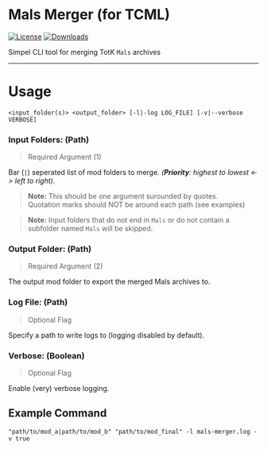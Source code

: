 # Mals Merger (for TCML)

[![License](https://img.shields.io/badge/License-MIT-blue.svg)](License.txt) [![Downloads](https://img.shields.io/github/downloads/ArchLeaders/MalsMerger/total)](https://github.com/ArchLeaders/MalsMerger/releases)

Simpel CLI tool for merging TotK `Mals` archives

---

# Usage

```
<input_folder(s)> <output_folder> [-l|-log LOG_FILE] [-v|--verbose VERBOSE]
```

### Input Folders: (Path)
> Required Argument (1)

Bar (`|`) seperated list of mod folders to merge. *(**Priority**: highest to lowest <-> left to right)*.

> **Note:** This should be one argument surounded by quotes.<br>
> Quotation marks should NOT be around each path (see examples)

> **Note:** Input folders that do not end in `Mals` or do not contain a subfolder named `Mals` will be skipped.

### Output Folder: (Path)
> Required Argument (2)

The output mod folder to export the merged Mals archives to.

### Log File: (Path)
> Optional Flag

Specify a path to write logs to (logging disabled by default).

### Verbose: (Boolean)
> Optional Flag

Enable (very) verbose logging.

## Example Command

```
"path/to/mod_a|path/to/mod_b" "path/to/mod_final" -l mals-merger.log -v true
```